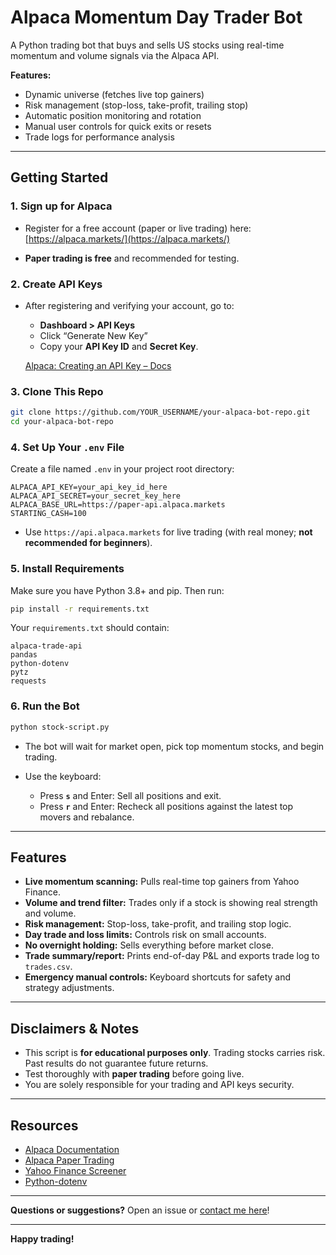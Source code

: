 # Alpaca Momentum Day Trader Bot

A Python trading bot that buys and sells US stocks using real-time momentum and volume signals via the Alpaca API.

**Features:**

* Dynamic universe (fetches live top gainers)
* Risk management (stop-loss, take-profit, trailing stop)
* Automatic position monitoring and rotation
* Manual user controls for quick exits or resets
* Trade logs for performance analysis

---

## Getting Started

### 1. **Sign up for Alpaca**

* Register for a free account (paper or live trading) here:
  [https://alpaca.markets/](https://alpaca.markets/)

* **Paper trading is free** and recommended for testing.

### 2. **Create API Keys**

* After registering and verifying your account, go to:

  * **Dashboard > API Keys**
  * Click “Generate New Key”
  * Copy your **API Key ID** and **Secret Key**.

  [Alpaca: Creating an API Key – Docs](https://docs.alpaca.markets/docs/creating-an-api-key)

### 3. **Clone This Repo**

```bash
git clone https://github.com/YOUR_USERNAME/your-alpaca-bot-repo.git
cd your-alpaca-bot-repo
```

### 4. **Set Up Your `.env` File**

Create a file named `.env` in your project root directory:

```
ALPACA_API_KEY=your_api_key_id_here
ALPACA_API_SECRET=your_secret_key_here
ALPACA_BASE_URL=https://paper-api.alpaca.markets
STARTING_CASH=100
```

* Use `https://api.alpaca.markets` for live trading (with real money; **not recommended for beginners**).

### 5. **Install Requirements**

Make sure you have Python 3.8+ and pip. Then run:

```bash
pip install -r requirements.txt
```

Your `requirements.txt` should contain:

```
alpaca-trade-api
pandas
python-dotenv
pytz
requests
```

### 6. **Run the Bot**

```bash
python stock-script.py
```

* The bot will wait for market open, pick top momentum stocks, and begin trading.
* Use the keyboard:

  * Press **`s`** and Enter: Sell all positions and exit.
  * Press **`r`** and Enter: Recheck all positions against the latest top movers and rebalance.

---

## Features

* **Live momentum scanning:** Pulls real-time top gainers from Yahoo Finance.
* **Volume and trend filter:** Trades only if a stock is showing real strength and volume.
* **Risk management:** Stop-loss, take-profit, and trailing stop logic.
* **Day trade and loss limits:** Controls risk on small accounts.
* **No overnight holding:** Sells everything before market close.
* **Trade summary/report:** Prints end-of-day P\&L and exports trade log to `trades.csv`.
* **Emergency manual controls:** Keyboard shortcuts for safety and strategy adjustments.

---

##  Disclaimers & Notes

* This script is **for educational purposes only**. Trading stocks carries risk. Past results do not guarantee future returns.
* Test thoroughly with **paper trading** before going live.
* You are solely responsible for your trading and API keys security.

---

##  Resources

* [Alpaca Documentation](https://docs.alpaca.markets/)
* [Alpaca Paper Trading](https://alpaca.markets/docs/trading-on-alpaca/paper-trading/)
* [Yahoo Finance Screener](https://finance.yahoo.com/screener/predefined/day_gainers)
* [Python-dotenv](https://pypi.org/project/python-dotenv/)

---

**Questions or suggestions?**
Open an issue or [contact me here](mailto:your@email.com)!

---

**Happy trading!**
